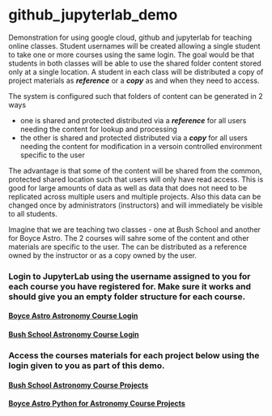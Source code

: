 # github_jupyterlab_demo

Demonstration for using google cloud, github and jupyterlab for teaching online classes. Student usernames will be created allowing a single student to take one or more courses using the same login. The goal would be that students in both classes will be able to use the shared folder content stored only at a single location. A student in each class will be distributed a copy of project materials as ***reference*** or a ***copy*** as and when they need to access.

The system is configured such that folders of content can be generated in 2 ways
- one is shared and protected distributed via a ***reference*** for all users needing the content for lookup and processing
- the other is shared and protected distributed via a ***copy*** for all users needing the content for modification in a versoin controlled environment specific to the user

The advantage is that some of the content will be shared from the common, protected shared location such that users will only have read access. This is good for large amounts of data as well as data that does not need to be replicated across multiple users and multiple projects. Also this data can be changed once by administrators (instructors) and will immediately be visible to all students. 

Imagine that we are teaching two classes - one at Bush School and another for Boyce Astro.  The 2 courses will sahre some of the content and other materials are specific to the user.  The can be distributed as a reference owned by the instructor or as a copy owned by the user.  

### Login to JupyterLab using the username assigned to you for each course you have registered for. Make sure it works and should give you an empty folder structure for each course.

#### [Boyce Astro Astronomy Course Login](https://bushastrolab.com/hub/user-redirect/git-pull?repo=https%3A%2F%2Fgithub.com%2Fdrunarayan%2Fpython4astronomy&branch=gh-pages&urlpath=lab%2Ftree%2Fpython4astronomy%2Fbasics_jupyterlab_notebook?reset)

#### [Bush School Astronomy Course Login](https://bushastrolab.com/hub/user-redirect/git-pull?repo=https%3A%2F%2Fgithub.com%2Fchandrunarayan%2Fastronomy&branch=gh-pages&urlpath=lab%2Ftree%2Fastronomy%2Fprojects%2Fintro_to_jupyter%2Fintro_to_jupyter.ipynb?reset)

### Access the courses materials for each project below using the login given to you as part of this demo.  

#### [Bush School Astronomy Course Projects](https://chandrunarayan.github.io/astronomy/)
#### [Boyce Astro Python for Astronomy Course Projects](https://drunarayan.github.io/python4astronomy/)
